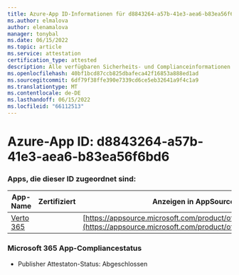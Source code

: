 ```yaml
---
title: Azure-App ID-Informationen für d8843264-a57b-41e3-aea6-b83ea56f6bd6
ms.author: elmalova
author: elenamalova
manager: tonybal
ms.date: 06/15/2022
ms.topic: article
ms.service: attestation
certification_type: attested
description: Alle verfügbaren Sicherheits- und Complianceinformationen für d8843264-a57b-41e3-aea6-b83ea56f6bd6.
ms.openlocfilehash: 40bf1bcd87ccb825dbafeca42f16853a888ed1ad
ms.sourcegitcommit: 6df79f38ffe390e7339cd6ce5eb32641a9f4c1a9
ms.translationtype: MT
ms.contentlocale: de-DE
ms.lasthandoff: 06/15/2022
ms.locfileid: "66112513"
---
```

# <a name="azure-app-id-d8843264-a57b-41e3-aea6-b83ea56f6bd6"></a>Azure-App ID: d8843264-a57b-41e3-aea6-b83ea56f6bd6


### <a name="apps-associated-with-this-id"></a>Apps, die dieser ID zugeordnet sind:
| **App-Name** | **Zertifiziert** | **Anzeigen in AppSource** |
|--------------|---------------|-----------------------|
| [Verto 365](../forward/WA200003230.md) |  | [https://appsource.microsoft.com/product/office/WA200003230](https://appsource.microsoft.com/product/office/WA200003230) |

### <a name="microsoft-365-app-compliance-status"></a>Microsoft 365 App-Compliancestatus
- Publisher Attestaton-Status: Abgeschlossen
